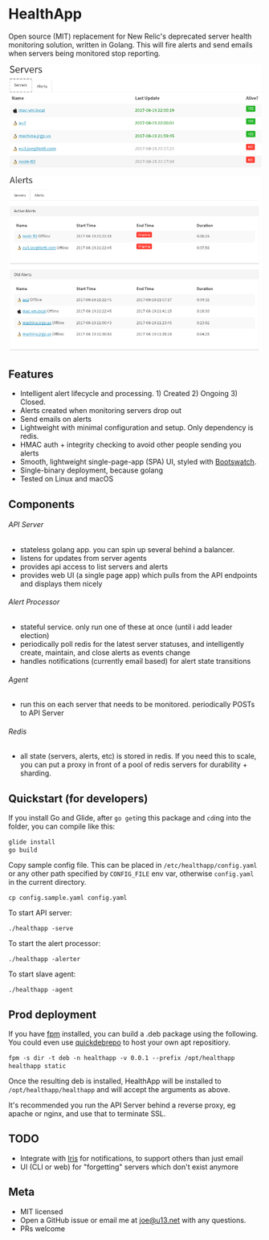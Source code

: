 # HealthApp

Open source (MIT) replacement for New Relic's deprecated server health monitoring solution, written in Golang. This will fire alerts and send emails when servers being monitored stop reporting.

![Servers List](screenshots/servers.png)

![Servers List](screenshots/alerts.png)

## Features

- Intelligent alert lifecycle and processing. 1) Created 2) Ongoing 3) Closed.
- Alerts created when monitoring servers drop out
- Send emails on alerts
- Lightweight with minimal configuration and setup. Only dependency is redis.
- HMAC auth + integrity checking to avoid other people sending you alerts
- Smooth, lightweight single-page-app (SPA) UI, styled with [Bootswatch](https://bootswatch.com/).
- Single-binary deployment, because golang
- Tested on Linux and macOS

## Components

###### API Server

- stateless golang app. you can spin up several behind a balancer.
- listens for updates from server agents
- provides api access to list servers and alerts
- provides web UI (a single page app) which pulls from the API endpoints
  and displays them nicely

###### Alert Processor

- stateful service. only run one of these at once (until i add leader election)
- periodically poll redis for the latest server statuses, and intelligently
  create, maintain, and close alerts as events change
- handles notifications (currently email based) for alert state transitions

###### Agent

- run this on each server that needs to be monitored. periodically POSTs to API Server

###### Redis

- all state (servers, alerts, etc) is stored in redis. If you need this to scale, you can put a proxy in front of a pool of redis servers for durability + sharding.

## Quickstart (for developers)

If you install Go and Glide, after `go get`ing this package and `cd`ing into the folder, you can compile like this:

    glide install
    go build

Copy sample config file. This can be placed in `/etc/healthapp/config.yaml` or any other path specified by `CONFIG_FILE` env var, otherwise `config.yaml` in the current directory.

    cp config.sample.yaml config.yaml

To start API server:

    ./healthapp -serve

To start the alert processor:

    ./healthapp -alerter

To start slave agent:

    ./healthapp -agent

## Prod deployment

If you have [fpm](https://fpm.readthedocs.io/en/latest/index.html) installed, you can build a .deb package using the following. You could even use [quickdebrepo](https://github.com/jrgp/quickdebrepo) to host your own apt repositiory.

    fpm -s dir -t deb -n healthapp -v 0.0.1 --prefix /opt/healthapp healthapp static

Once the resulting deb is installed, HealthApp will be installed to `/opt/healthapp/healthapp` and will accept the arguments as above.

It's recommended you run the API Server behind a reverse proxy, eg apache or nginx, and use that to terminate SSL.

## TODO

- Integrate with [Iris](https://github.com/linkedin/iris/) for notifications, to support others than just email
- UI (CLI or web) for "forgetting" servers which don't exist anymore

## Meta

- MIT licensed
- Open a GitHub issue or email me at joe@u13.net with any questions.
- PRs welcome
